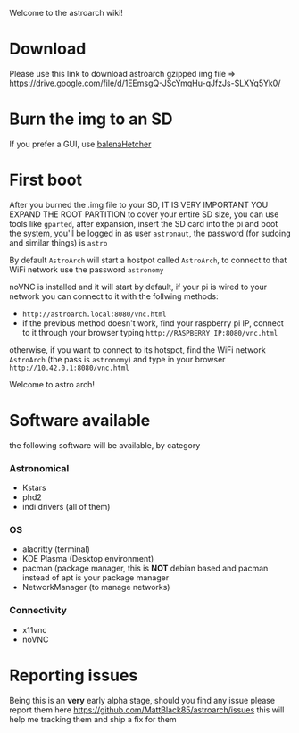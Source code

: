 Welcome to the astroarch wiki!

# Download
Please use this link to download astroarch gzipped img file => https://drive.google.com/file/d/1EEmsgQ-JScYmqHu-qJfzJs-SLXYq5Yk0/

# Burn the img to an SD
If you prefer a GUI, use [balenaHetcher](https://www.balena.io/etcher/)

# First boot
After you burned the .img file to your SD, IT IS VERY IMPORTANT YOU EXPAND THE ROOT PARTITION to cover your entire SD size, you can use tools like `gparted`, after expansion, insert the SD card into the pi and boot the system, you'll be logged in as user `astronaut`, the password (for sudoing and similar things) is `astro`

By default `AstroArch` will start a hostpot called `AstroArch`, to connect to that WiFi network use the password `astronomy`

noVNC is installed and it will start by default, if your pi is wired to your network you can connect to it with the follwing methods:
- `http://astroarch.local:8080/vnc.html`
- if the previous method doesn't work, find your raspberry pi IP, connect to it through your browser typing `http://RASPBERRY_IP:8080/vnc.html`
 
otherwise, if you want to connect to its hotspot, find the WiFi network `AstroArch` (the pass is `astronomy`) and type in your browser `http://10.42.0.1:8080/vnc.html`

Welcome to astro arch!


# Software available
the following software will be available, by category

### Astronomical
- Kstars
- phd2
- indi drivers (all of them) 

### OS
- alacritty (terminal)
- KDE Plasma (Desktop environment)
- pacman (package manager, this is **NOT** debian based and pacman instead of apt is your package manager
- NetworkManager (to manage networks)

### Connectivity
- x11vnc
- noVNC

# Reporting issues
Being this is an **very** early alpha stage, should you find any issue please report them here https://github.com/MattBlack85/astroarch/issues this will help me tracking them and ship a fix for them
